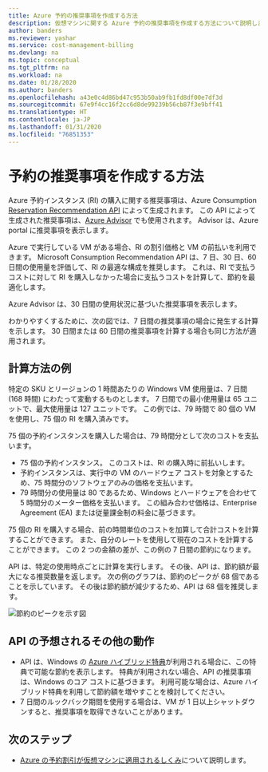 ```yaml
---
title: Azure 予約の推奨事項を作成する方法
description: 仮想マシンに関する Azure 予約の推奨事項を作成する方法について説明します。
author: banders
ms.reviewer: yashar
ms.service: cost-management-billing
ms.devlang: na
ms.topic: conceptual
ms.tgt_pltfrm: na
ms.workload: na
ms.date: 01/28/2020
ms.author: banders
ms.openlocfilehash: a43e0c4d86bd47c953b50ab9fb1fd8df00e7df3d
ms.sourcegitcommit: 67e9f4cc16f2cc6d8de99239b56cb87f3e9bff41
ms.translationtype: HT
ms.contentlocale: ja-JP
ms.lasthandoff: 01/31/2020
ms.locfileid: "76851353"
---
```

# <a name="how-reservation-recommendations-are-created"></a>予約の推奨事項を作成する方法

Azure 予約インスタンス (RI) の購入に関する推奨事項は、Azure Consumption [Reservation Recommendation API](/rest/api/consumption/reservationrecommendations) によって生成されます。 この API によって生成された推奨事項は、[Azure Advisor](../..//advisor/advisor-cost-recommendations.md#buy-reserved-virtual-machine-instances-to-save-money-over-pay-as-you-go-costs) でも使用されます。 Advisor は、Azure portal に推奨事項を表示します。

Azure で実行している VM がある場合、RI の割引価格と VM の前払いを利用できます。 Microsoft Consumption Recommendation API は、7 日、30 日、60 日間の使用量を評価して、RI の最適な構成を推奨します。 これは、RI で支払うコストに対して RI を購入しなかった場合に支払うコストを計算して、節約を最適化します。

Azure Advisor は、30 日間の使用状況に基づいた推奨事項を表示します。

わかりやすくするために、次の図では、7 日間の推奨事項の場合に発生する計算を示します。 30 日間または 60 日間の推奨事項を計算する場合も同じ方法が適用されます。

## <a name="calculation-method-example"></a>計算方法の例

特定の SKU とリージョンの 1 時間あたりの Windows VM 使用量は、7 日間 (168 時間) にわたって変動するものとします。 7 日間での最小使用量は 65 ユニットで、最大使用量は 127 ユニットです。 この例では、79 時間で 80 個の VM を使用し、75 個の RI を購入済みです。

75 個の予約インスタンスを購入した場合は、79 時間分として次のコストを支払います。

- 75 個の予約インスタンス。 このコストは、RI の購入時に前払いします。
- 予約インスタンスは、実行中の VM のハードウェア コストを対象とするため、75 時間分のソフトウェアのみの価格を支払います。
- 79 時間分の使用量は 80 であるため、Windows とハードウェアを合わせて 5 時間分のメーター価格を支払います。 この組み合わせ価格は、Enterprise Agreement (EA) または従量課金制の料金に基づきます。

75 個の RI を購入する場合、前の時間単位のコストを加算して合計コストを計算することができます。 また、自分のレートを使用して現在のコストを計算することができます。 この 2 つの金額の差が、この例の 7 日間の節約になります。

API は、特定の使用時点ごとに計算を実行します。 その後、API は、節約額が最大になる推奨数量を返します。 次の例のグラフは、節約のピークが 68 個であることを示しています。 その後は節約額が減少するため、API は 68 個を推奨します。

![節約のピークを示す図](./media/reserved-instance-purchase-recommendations/peak-savings.png)

## <a name="other-expected-api-behavior"></a>API の予想されるその他の動作

- API は、Windows の [Azure ハイブリッド特典](https://azure.microsoft.com/pricing/hybrid-benefit/)が利用される場合に、この特典で可能な節約を表示します。 特典が利用されない場合、API の推奨事項は、Windows のコア コストに基づきます。 利用可能な場合は、Azure ハイブリッド特典を利用して節約額を増やすことを検討してください。
- 7 日間のルックバック期間を使用する場合は、VM が 1 日以上シャットダウンすると、推奨事項を取得できないことがあります。

## <a name="next-steps"></a>次のステップ
- [Azure の予約割引が仮想マシンに適用されるしくみ](../manage/understand-vm-reservation-charges.md)について説明します。

